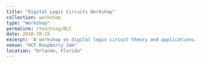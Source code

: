 ```yaml
---
title: "Digital Logic Circuits Workshop"
collection: workshop
type: "Workshop"
permalink: /teaching/DLC
date: 2018-10-15
excerpt: 'A workshop on digital logic circuit theory and applications.'
venue: "UCF Raspberry Jam"
location: "Orlando, Florida"
---
```

